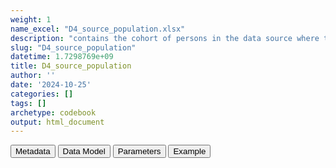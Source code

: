 ```yaml
---
weight: 1
name_excel: "D4_source_population.xlsx"
description: "contains the cohort of persons in the data source where the, study cohorts will be nested"
slug: "D4_source_population"
datetime: 1.7298769e+09
title: D4_source_population
author: ''
date: '2024-10-25'
categories: []
tags: []
archetype: codebook
output: html_document
---
```


<script src="/rmarkdown-libs/core-js/shim.min.js"></script>
<script src="/rmarkdown-libs/react/react.min.js"></script>
<script src="/rmarkdown-libs/react/react-dom.min.js"></script>
<script src="/rmarkdown-libs/reactwidget/react-tools.umd.cjs"></script>
<script src="/rmarkdown-libs/htmlwidgets/htmlwidgets.js"></script>
<link href="/rmarkdown-libs/reactable/reactable.css" rel="stylesheet" />
<script src="/rmarkdown-libs/reactable-binding/reactable.js"></script>
<div class="tab">
<button class="tablinks" onclick="openCity(event, &#39;Metadata&#39;)" id="defaultOpen">Metadata</button>
<button class="tablinks" onclick="openCity(event, &#39;Data Model&#39;)">Data Model</button>
<button class="tablinks" onclick="openCity(event, &#39;Parameters&#39;)">Parameters</button>
<button class="tablinks" onclick="openCity(event, &#39;Example&#39;)">Example</button>
</div>
<div id="Metadata" class="tabcontent">
<div id="htmlwidget-1" class="reactable html-widget" style="width:auto;height:600px;"></div>
<script type="application/json" data-for="htmlwidget-1">{"x":{"tag":{"name":"Reactable","attribs":{"data":{"medatata_name":["Name of the dataset","Content of the dataset","Unit of observation","Dataset where the list of UoOs is fully listed and with 1 record per UoO","How many observations per UoO","Variables capturing the UoO","Primary key","Parameters",null,null,null,null,null,null,null,null,null,null,null,null],"metadata_content":["D4_source_population","contains the cohort of persons in the data source where the, study cohorts will be nested","a person in the source population",null,"1","person_id","person_id",null,null,null,null,null,null,null,null,null,null,null,null,null]},"columns":[{"id":"medatata_name","name":"medatata_name","type":"character"},{"id":"metadata_content","name":"metadata_content","type":"character"}],"sortable":false,"searchable":true,"pagination":false,"highlight":true,"bordered":true,"striped":true,"style":{"maxWidth":1800},"height":"600px","dataKey":"b70f286da5843051d6e505fed5397a9c"},"children":[]},"class":"reactR_markup"},"evals":[],"jsHooks":[]}</script>
</div>
<div id="Data Model" class="tabcontent">
<div id="htmlwidget-2" class="reactable html-widget" style="width:auto;height:600px;"></div>
<script type="application/json" data-for="htmlwidget-2">{"x":{"tag":{"name":"Reactable","attribs":{"data":{"VarName":["person_id","birth_date","death_date","sex_at_instance_creation","spell_start_date","study_entry_date","study_exit_date",null,null,null,null,null,null,null,null,null,null,null,null,null],"Description":["unique person identifier","date reconstituted from day, month and year","date reconstituted from day, month and year","sex at instance creation","date when the stdudy spell starts","start of the study period","end of the observation period",null,null,null,null,null,null,null,null,null,null,null,null,null],"Format":["character","date","date","character","date","date","date",null,null,null,null,null,null,null,null,null,null,null,null,null],"Vocabulary":["from cdm persons",null,null,null,null,null,null,null,null,null,null,null,null,null,null,null,null,null,null,null],"Parameters":[null,null,null,null,null,null,null,null,null,null,null,null,null,null,null,null,null,null,null,null],"Notes and examples":[null,null,null,null,"it's the start date of the unique spell of this person_id having D3_clean_spells/is_the_study_spell == 1","latest among study_start_date  and \r\nif the unique spell of this person_id having D3_clean_spells/is_the_study_spell == 1 has starts_at_birth == 0:  op_start_spell + 365\r\notherwise: op_start_spell","earliest among end_of_study (end of the unique of this person_id spell having D3_clean_spells/is_the_study_spell == 1), end of the study, and recommended_end_date",null,null,null,null,null,null,null,null,null,null,null,null,null],"Source tables and variables":[null,null,null,null,null,null,null,null,null,null,null,null,null,null,null,null,null,null,null,null],"Retrieved":[null,"yes","yes","yes","yes",null,null,null,null,null,null,null,null,null,null,null,null,null,null,null],"Calculated":["yes",null,null,null,null,"yes","yes",null,null,null,null,null,null,null,null,null,null,null,null,null],"Algorithm_id":[null,null,null,null,null,null,null,null,null,null,null,null,null,null,null,null,null,null,null,null],"Rule":["all values of person_id in D3_selection_criteria_from_PERSONS_to_study_population whose binary variables are all == 0",null,null,null,null,null,null,null,null,null,null,null,null,null,null,null,null,null,null,null]},"columns":[{"id":"VarName","name":"VarName","type":"character"},{"id":"Description","name":"Description","type":"character"},{"id":"Format","name":"Format","type":"character"},{"id":"Vocabulary","name":"Vocabulary","type":"character"},{"id":"Parameters","name":"Parameters","type":"logical"},{"id":"Notes and examples","name":"Notes and examples","type":"character"},{"id":"Source tables and variables","name":"Source tables and variables","type":"logical"},{"id":"Retrieved","name":"Retrieved","type":"character"},{"id":"Calculated","name":"Calculated","type":"character"},{"id":"Algorithm_id","name":"Algorithm_id","type":"logical"},{"id":"Rule","name":"Rule","type":"character"}],"sortable":false,"searchable":true,"pagination":false,"highlight":true,"bordered":true,"striped":true,"style":{"maxWidth":1800},"height":"600px","dataKey":"7ffefbc78dfa4c851369305f8eb5d01d"},"children":[]},"class":"reactR_markup"},"evals":[],"jsHooks":[]}</script>
</div>
<div id="Parameters" class="tabcontent">
<div id="htmlwidget-3" class="reactable html-widget" style="width:auto;height:600px;"></div>
<script type="application/json" data-for="htmlwidget-3">{"x":{"tag":{"name":"Reactable","attribs":{"data":{"parameter in the variable name":[null,null,null,null,null,null,null,null,null,null,null,null,null,null,null,null,null,null,null,null],"values":[null,null,null,null,null,null,null,null,null,null,null,null,null,null,null,null,null,null,null,null],"name of macro":[null,null,null,null,null,null,null,null,null,null,null,null,null,null,null,null,null,null,null,null]},"columns":[{"id":"parameter in the variable name","name":"parameter in the variable name","type":"logical"},{"id":"values","name":"values","type":"logical"},{"id":"name of macro","name":"name of macro","type":"logical"}],"sortable":false,"searchable":true,"pagination":false,"highlight":true,"bordered":true,"striped":true,"style":{"maxWidth":1800},"height":"600px","dataKey":"f545894952d01490ab535e7af1d88bc2"},"children":[]},"class":"reactR_markup"},"evals":[],"jsHooks":[]}</script>
</div>
<div id="Example" class="tabcontent">
<div id="htmlwidget-4" class="reactable html-widget" style="width:auto;height:600px;"></div>
<script type="application/json" data-for="htmlwidget-4">{"x":{"tag":{"name":"Reactable","attribs":{"data":{"person_id":["P0001","P0002","P0003","P0004","P0005","P0006","P0007","P0008","P0010","P0011","P0013","P0014","P0015","P0016","P0017","P0018","P0019","P0020","P0021","P0022"],"spell_start_date":["2018-01-01T00:00:00Z","2018-10-29T00:00:00Z","2018-01-01T00:00:00Z","2018-01-01T00:00:00Z","2018-01-01T00:00:00Z","2019-12-06T00:00:00Z","2018-01-01T00:00:00Z","2018-01-01T00:00:00Z","2018-01-01T00:00:00Z","2018-01-01T00:00:00Z","2018-01-01T00:00:00Z","2018-01-01T00:00:00Z","2018-01-01T00:00:00Z","2018-01-01T00:00:00Z","2018-01-01T00:00:00Z","2018-01-01T00:00:00Z","2018-01-01T00:00:00Z","2018-01-01T00:00:00Z","2018-01-01T00:00:00Z","2018-01-01T00:00:00Z"],"study_entry_date":["2019-01-01T00:00:00Z","2019-10-29T00:00:00Z","2019-01-01T00:00:00Z","2019-01-01T00:00:00Z","2019-01-01T00:00:00Z","2020-12-05T00:00:00Z","2019-01-01T00:00:00Z","2019-01-01T00:00:00Z","2019-01-01T00:00:00Z","2019-01-01T00:00:00Z","2019-01-01T00:00:00Z","2019-01-01T00:00:00Z","2019-01-01T00:00:00Z","2019-01-01T00:00:00Z","2019-01-01T00:00:00Z","2019-01-01T00:00:00Z","2019-01-01T00:00:00Z","2019-01-01T00:00:00Z","2019-01-01T00:00:00Z","2019-01-01T00:00:00Z"],"study_exit_date":["2021-06-30T00:00:00Z","2021-06-02T00:00:00Z","2021-06-30T00:00:00Z","2021-06-30T00:00:00Z","2021-06-30T00:00:00Z","2021-06-30T00:00:00Z","2021-06-30T00:00:00Z","2021-06-30T00:00:00Z","2021-06-30T00:00:00Z","2019-03-01T00:00:00Z","2021-06-30T00:00:00Z","2021-06-30T00:00:00Z","2021-06-30T00:00:00Z","2021-06-30T00:00:00Z","2019-08-27T00:00:00Z","2021-06-30T00:00:00Z","2021-06-30T00:00:00Z","2021-06-30T00:00:00Z","2021-06-30T00:00:00Z","2021-06-30T00:00:00Z"]},"columns":[{"id":"person_id","name":"person_id","type":"character"},{"id":"spell_start_date","name":"spell_start_date","type":"Date"},{"id":"study_entry_date","name":"study_entry_date","type":"Date"},{"id":"study_exit_date","name":"study_exit_date","type":"Date"}],"sortable":false,"searchable":true,"pagination":false,"highlight":true,"bordered":true,"striped":true,"style":{"maxWidth":1800},"height":"600px","dataKey":"946a98b6c81a9e573c6f819fe1d0889b"},"children":[]},"class":"reactR_markup"},"evals":[],"jsHooks":[]}</script>
</div>
